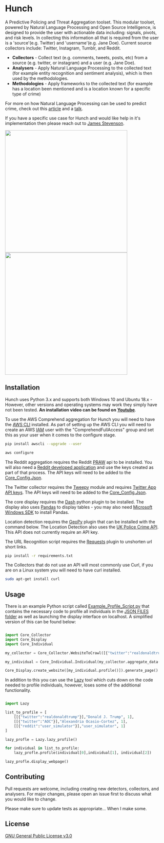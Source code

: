 # Hunch
A Predictive Policing and Threat Aggregation toolset. This modular toolset, powered by Natural Language Processing and Open Source Intelligence, is designed to provide the user with actionable data including: signals, pivots, and risk levels. In collecting this information all that is required from the user is a 'source'(e.g. Twitter) and 'username'(e.g. Jane Doe). Current source collectors include: Twitter, Instagram, Tumblr, and Reddit. 

* **Collectors** - Collect text (e.g. comments, tweets, posts, etc) from a source (e.g. twitter, or instagram) and a user (e.g. Jane Doe).
* **Analysers** - Apply Natural Language Processing to the collected text (for example entity recognition and sentiment analysis), which is then used by the methodologies.
* **Methodologies** - Apply frameworks to the collected text (for example has a location been mentioned and is a location known for a specific type of crime)


For more on how Natural Language Processing can be used to predict crime, check out this [article](https://www.infosecurity-magazine.com/next-gen-infosec/language-processing-motive/) and a [talk](https://www.youtube.com/watch?v=9F0vbbjw9jk&t=1s). 

If you have a specific use case for Hunch and would like help in it's implementation then please reach out to [James Stevenson](https://twitter.com/_JamesStevenson). 

<img src="https://github.com/user1342/Hunch/blob/master/Hunch_FlowDiagram.png"  width = 400> <img src="https://github.com/user1342/Hunch/blob/master/Demo.gif" width = 400>

## Installation

Hunch uses Python 3.x and supports both Windows 10 and Ubuntu 18.x - However, other versions and operating systems may work they simply have not been tested. **An installation video can be found on** [**Youtube**](https://www.youtube.com/watch?v=lEC9RYIH7PQ).

To use the AWS Comprehend aggregation for Hunch you will need to have the [AWS CLI](https://docs.aws.amazon.com/polly/latest/dg/setup-aws-cli.html) installed.  As part of setting up the AWS CLI you will need to create an AWS [IAM](https://console.aws.amazon.com/iam) user with the "ComprehendFullAccess" group and set this as your user when it comes to the configure stage.

```bash
pip install awscli --upgrade --user
```
```bash
aws configure
```
The Reddit aggregation requires the Reddit [PRAW](https://praw.readthedocs.io/en/latest/getting_started/installation.html) api to be installed. You will also need a [Reddit developed application](https://www.reddit.com/prefs/apps/) and use the keys created as part of that process. The API keys will need to be added to the [Core_Config.Json](https://github.com/user1342/Hunch/blob/master/core_config.json).

The Twitter collector requires the [Tweepy](http://www.tweepy.org/) module and requires [Twitter App API keys](https://developer.twitter.com/en/apps). The API keys will need to be added to the [Core_Config.Json](https://github.com/user1342/Hunch/blob/master/core_config.json).

The core display requires the [Dash](https://dash.plot.ly/) python plugin to be installed. The display also uses [Pandas](https://pandas.pydata.org/pandas-docs/stable/install.html) to display tables - you may also need [Microsoft Windows SDK](https://www.microsoft.com/en-us/download/confirmation.aspx?id=8279) to install Pandas. 

Location detection requires the [GeoPy](https://pypi.org/project/geopy/) plugin that can be installed with the command below. The Location Detection also uses the [UK Police Crime API](https://data.police.uk/docs/). This API does not currently require an API key. 

The URL Recognition script requires the [Requests](https://pypi.org/project/requests/2.7.0/) plugin to unshorten url short links. 

```bash
pip install -r requirements.txt
```

The Collectors that do not use an API will most commonly use Curl, if you are on a Linux system you will need to have curl installed. 

```bash
sudo apt-get install curl
```
## Usage
There is an example Python script called [Example_Profile_Script.py](https://github.com/user1342/Hunch/blob/master/Example_Profile_Script.py) that contains the necessary code to profile all individuals in the [JSON FILES folder](https://github.com/user1342/Hunch/tree/master/Json_Files) as well as launching the display interface on localhost. A simplified version of this can be found below:

```python

import Core_Collector
import Core_Display
import Core_Individual

my_collector = Core_Collector.WebsiteToCrawl([{"twitter":"realdonaldtrump"}],"Donald J. Trump")

my_individual = Core_Individual.Individual(my_collector.aggregate_data(), my_collector.name)

Core_Display.create_website([my_individual.profile()]).generate_page()

```
In addition to this you can use the [Lazy](https://github.com/user1342/Hunch/blob/master/Lazy.py) tool which cuts down on the code needed to profile individuals, however, loses some of the additional functionality.
```python

import Lazy

list_to_profile = [
    [[{"twitter":"realdonaldtrump"}],"Donald J. Trump", 1],
    [[{"twitter":"AOC"}],"Alexandria Ocasio-Cortez", 1],
    [[{"reddit":"user_simulator"}],"user_simulator", 1]
]

lazy_profle = Lazy.lazy_profile()

for individual in list_to_profile:
    lazy_profle.profile(individual[0],individual[1], individual[2])

lazy_profle.display_webpage()

```


## Contributing
Pull requests are welcome, including creating new detectors, collectors, and analysers. For major changes, please open an issue first to discuss what you would like to change.

Please make sure to update tests as appropriate... When I make some.

## License
[GNU General Public License v3.0](https://choosealicense.com/licenses/gpl-3.0/)


